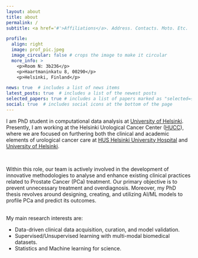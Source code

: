 ```yaml
---
layout: about
title: about
permalink: /
subtitle: <a href='#'>Affiliations</a>. Address. Contacts. Moto. Etc.

profile:
  align: right
  image: prof_pic.jpeg
  image_circular: false # crops the image to make it circular
  more_info: >
    <p>Room N: 3b236</p>
    <p>Haartmaninkatu 8, 00290</p>
    <p>Helsinki, Finland</p>

news: true  # includes a list of news items
latest_posts: true  # includes a list of the newest posts
selected_papers: true # includes a list of papers marked as "selected={true}"
social: true  # includes social icons at the bottom of the page
---
```


I am PhD student in computational data analysis at <a href='https://www.helsinki.fi/en
'>University of Helsinki</a>. Presently, I am working at the Helsinki Urological Cancer Center (<a href='https://www.hucc.fi/'>HUCC</a>), where we are focused on furthering both the clinical and academic elements of urological cancer care at <a href='https://www.hus.fi/en'>HUS Helsinki University Hospital</a> and <a href='https://www.helsinki.fi/en'>University of Helsinki</a>. 

<br />

Within this role, our team is actively involved in the development of innovative methodologies to analyse and enhance existing clinical practices related to Prostate Cancer (PCa) treatment. Our primary objective is to prevent unnecessary treatment and overdiagnosis. Moreover, my PhD thesis revolves around designing, creating, and utilizing AI/ML models to profile PCa and predict its outcomes.


<br /> My main research interests are:

* Data-driven clinical data acquisition, curation, and model validation. 
* Supervised/Unsupervised learning with multi-modal biomedical datasets. 
* Statistics and Machine learning for science.